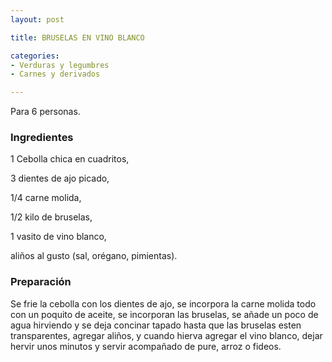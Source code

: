 ```yaml
---
layout: post

title: BRUSELAS EN VINO BLANCO

categories:
- Verduras y legumbres
- Carnes y derivados

---
```

Para 6 personas.

<h3>Ingredientes</h3>

1 Cebolla chica en cuadritos,

3 dientes de ajo picado,

1/4 carne molida,

1/2 kilo de bruselas,

1 vasito de vino blanco,

aliños al gusto (sal, orégano, pimientas).

<h3>Preparación</h3>

Se frie la cebolla con los dientes de ajo, se incorpora la carne molida todo con un poquito de aceite, se incorporan las bruselas, se añade un poco de agua hirviendo y se deja concinar tapado hasta que las bruselas esten transparentes, agregar aliños, y cuando hierva agregar el vino blanco, dejar hervir unos minutos y servir acompañado de pure, arroz o fideos.